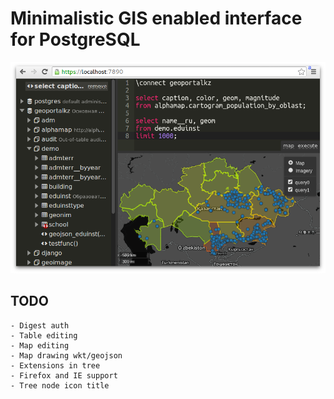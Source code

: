 # Minimalistic GIS enabled interface for PostgreSQL

![screen_map](https://raw.githubusercontent.com/exe-dealer/pgblackboard/master/screenshot.png)

## TODO
    - Digest auth
    - Table editing
    - Map editing
    - Map drawing wkt/geojson
    - Extensions in tree
    - Firefox and IE support
    - Tree node icon title
